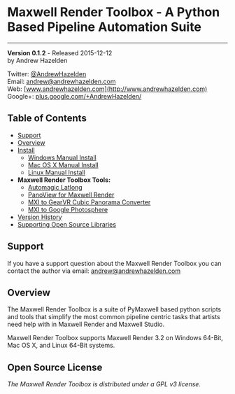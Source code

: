 # Maxwell Render Toolbox - A Python Based Pipeline Automation Suite #
----
**Version 0.1.2** - Released 2015-12-12  
by Andrew Hazelden  

Twitter: [@AndrewHazelden](https://twitter.com/andrewhazelden)  
Email: [andrew@andrewhazelden.com](mailto:andrew@andrewhazelden.com)  
Web: [www.andrewhazelden.com](http://www.andrewhazelden.com)  
Google+: [plus.google.com/+AndrewHazelden/](https://plus.google.com/+AndrewHazelden/)  

## Table of Contents ##
- [Support](#support)
- [Overview](#overview)
- [Install](install.html)
  - [Windows Manual Install](install.html#windows-install)
  - [Mac OS X Manual Install](install.html#mac-install)
  - [Linux Manual Install](install.html#linux-install)
- **Maxwell Render Toolbox Tools:**
  - [Automagic Latlong](automagic_latlong_stereo.html)
  - [PanoView for Maxwell Render](panoview_for_maxwell_render.html)
  - [MXI to GearVR Cubic Panorama Converter](mxi2gearvrcube.html)
  - [MXI to Google Photosphere](mxi2photosphere.html)
- [Version History](version_history.html#version-history)
- [Supporting Open Source Libraries](opensource_tools.html)

<a name="support"></a>
## Support ##

If you have a support question about the Maxwell Render Toolbox you can contact the author via email:
[andrew@andrewhazelden.com](mailto:andrew@andrewhazelden.com)

<a name="overview"></a>
## Overview ##

The Maxwell Render Toolbox is a suite of PyMaxwell based python scripts and tools that simplify the most common pipeline centric tasks that artists need help with in Maxwell Render and Maxwell Studio.

Maxwell Render Toolbox supports Maxwell Render 3.2 on Windows 64-Bit, Mac OS X, and Linux 64-Bit systems.

## Open Source License ##

*The Maxwell Render Toolbox is distributed under a GPL v3 license.*
